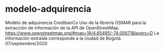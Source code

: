 # modelo-adquirencia
Modelo de adquirencia CredibanCo
Uso de la librería OSMAR para la extracción de información de la API de OpenStreetMap. https://www.openstreetmap.org/#map=18/4.65495/-74.05671&layers=D
La información extraída corresponde a la ciudad de Bogotá.
07/septiembre/2020 

